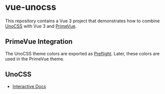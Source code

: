 # vue-unocss

This repository contains a Vue 3 project that demonstrates how to combine [UnoCSS](https://unocss.com) with Vue 3 and [PrimeVue](https://primevue.org/).

## PrimeVue Integration

The UnoCSS theme colors are exported as [Preflight](https://unocss.dev/config/preflights). Later, these colors are used in the PrimeVue theme.

## UnoCSS

- [Interactive Docs](https://unocss.dev/interactive/)
